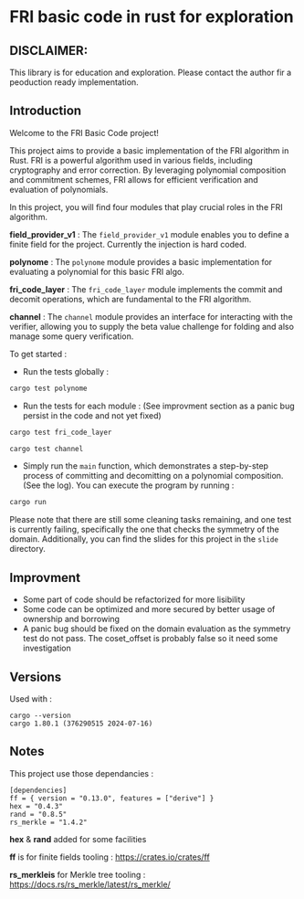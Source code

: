 # FRI basic code in rust for exploration

## DISCLAIMER: 

This library is for education and exploration.
Please contact the author fir a peoduction ready implementation.

## Introduction

Welcome to the FRI Basic Code project!

This project aims to provide a basic implementation of the FRI algorithm in Rust. FRI is a powerful algorithm used in various fields, including cryptography and error correction. By leveraging polynomial composition and commitment schemes, FRI allows for efficient verification and evaluation of polynomials.

In this project, you will find four modules that play crucial roles in the FRI algorithm.

**field_provider_v1** : The `field_provider_v1` module enables you to define a finite field for the project. Currently the injection is hard coded.

**polynome** : The `polynome` module provides a basic implementation for evaluating a polynomial for this basic FRI algo.

**fri_code_layer** : The `fri_code_layer` module implements the commit and decomit operations, which are fundamental to the FRI algorithm.

**channel** : The `channel` module provides an interface for interacting with the verifier, allowing you to supply the beta value challenge for folding and also manage some query verification.

To get started :

- Run the tests globally :

```rust
cargo test polynome
```

- Run the tests for each module :
(See improvment section as a panic bug persist in the code and not yet fixed)

```rust
cargo test fri_code_layer
```

```rust
cargo test channel
```

- Simply run the `main` function, which demonstrates a step-by-step process of committing and decomitting on a polynomial composition. (See the log). You can execute the program by running :

```rust
cargo run
```

Please note that there are still some cleaning tasks remaining, and one test is currently failing, specifically the one that checks the symmetry of the domain. Additionally, you can find the slides for this project in the `slide` directory.

## Improvment

- Some part of code should be refactorized for more lisibility
- Some code can be optimized and more secured by better usage of ownership and borrowing
- A panic bug should be fixed on the domain evaluation as the symmetry test do not pass. The coset_offset is probably false so it need some investigation

## Versions

Used with :

```code
cargo --version
cargo 1.80.1 (376290515 2024-07-16)
```

## Notes

This project use those dependancies : 

```code
[dependencies]
ff = { version = "0.13.0", features = ["derive"] }
hex = "0.4.3"
rand = "0.8.5"
rs_merkle = "1.4.2"
```

**hex** & **rand** added for some facilities

**ff** is for finite fields tooling : <https://crates.io/crates/ff>

**rs_merkleis** for Merkle tree tooling : <https://docs.rs/rs_merkle/latest/rs_merkle/>